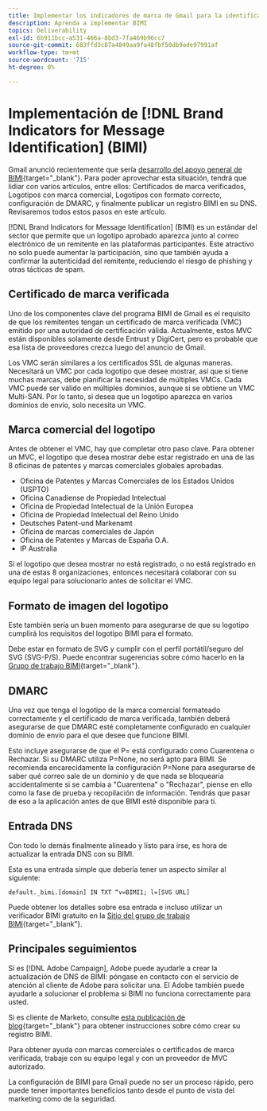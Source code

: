 ```yaml
---
title: Implementar los indicadores de marca de Gmail para la identificación de mensajes (BIMI)
description: Aprenda a implementar BIMI
topics: Deliverability
exl-id: 6b911bcc-a531-466a-8bd3-7fa469b96cc7
source-git-commit: 683ffd3c87a4849aa9fa48fbf50db9ade97991af
workflow-type: tm+mt
source-wordcount: '715'
ht-degree: 0%

---
```


# Implementación de [!DNL Brand Indicators for Message Identification] (BIMI)

Gmail anunció recientemente que sería [desarrollo del apoyo general de BIMI](https://cloud.google.com/blog/products/identity-security/bringing-bimi-to-gmail-in-google-workspace){target=&quot;_blank&quot;}. Para poder aprovechar esta situación, tendrá que lidiar con varios artículos, entre ellos: Certificados de marca verificados, Logotipos con marca comercial, Logotipos con formato correcto, configuración de DMARC, y finalmente publicar un registro BIMI en su DNS. Revisaremos todos estos pasos en este artículo.

[!DNL Brand Indicators for Message Identification] (BIMI) es un estándar del sector que permite que un logotipo aprobado aparezca junto al correo electrónico de un remitente en las plataformas participantes. Este atractivo no solo puede aumentar la participación, sino que también ayuda a confirmar la autenticidad del remitente, reduciendo el riesgo de phishing y otras tácticas de spam.

## Certificado de marca verificada

Uno de los componentes clave del programa BIMI de Gmail es el requisito de que los remitentes tengan un certificado de marca verificada (VMC) emitido por una autoridad de certificación válida. Actualmente, estos MVC están disponibles solamente desde Entrust y DigiCert, pero es probable que esa lista de proveedores crezca luego del anuncio de Gmail.

Los VMC serán similares a los certificados SSL de algunas maneras. Necesitará un VMC por cada logotipo que desee mostrar, así que si tiene muchas marcas, debe planificar la necesidad de múltiples VMCs. Cada VMC puede ser válido en múltiples dominios, aunque si se obtiene un VMC Multi-SAN. Por lo tanto, si desea que un logotipo aparezca en varios dominios de envío, solo necesita un VMC.

## Marca comercial del logotipo

Antes de obtener el VMC, hay que completar otro paso clave. Para obtener un MVC, el logotipo que desea mostrar debe estar registrado en una de las 8 oficinas de patentes y marcas comerciales globales aprobadas.

* Oficina de Patentes y Marcas Comerciales de los Estados Unidos (USPTO)
* Oficina Canadiense de Propiedad Intelectual
* Oficina de Propiedad Intelectual de la Unión Europea
* Oficina de Propiedad Intelectual del Reino Unido
* Deutsches Patent-und Markenamt
* Oficina de marcas comerciales de Japón
* Oficina de Patentes y Marcas de España O.A.
* IP Australia

Si el logotipo que desea mostrar no está registrado, o no está registrado en una de estas 8 organizaciones, entonces necesitará colaborar con su equipo legal para solucionarlo antes de solicitar el VMC.

## Formato de imagen del logotipo

Este también sería un buen momento para asegurarse de que su logotipo cumplirá los requisitos del logotipo BIMI para el formato.

Debe estar en formato de SVG y cumplir con el perfil portátil/seguro del SVG (SVG-P/S). Puede encontrar sugerencias sobre cómo hacerlo en la [Grupo de trabajo BIMI](https://bimigroup.org/svg-conversion-tools-released){target=&quot;_blank&quot;}.

## DMARC

Una vez que tenga el logotipo de la marca comercial formateado correctamente y el certificado de marca verificada, también deberá asegurarse de que DMARC esté completamente configurado en cualquier dominio de envío para el que desee que funcione BIMI.

Esto incluye asegurarse de que el P= está configurado como Cuarentena o Rechazar. Si su DMARC utiliza P=None, no será apto para BIMI. Se recomienda encarecidamente la configuración P=None para asegurarse de saber qué correo sale de un dominio y de que nada se bloquearía accidentalmente si se cambia a &quot;Cuarentena&quot; o &quot;Rechazar&quot;, piense en ello como la fase de prueba y recopilación de información. Tendrás que pasar de eso a la aplicación antes de que BIMI esté disponible para ti.

## Entrada DNS

Con todo lo demás finalmente alineado y listo para irse, es hora de actualizar la entrada DNS con su BIMI.

Esta es una entrada simple que debería tener un aspecto similar al siguiente:

```
default._bimi.[domain] IN TXT “v=BIMI1; l=[SVG URL] 
```

Puede obtener los detalles sobre esa entrada e incluso utilizar un verificador BIMI gratuito en la [Sitio del grupo de trabajo BIMI](https://bimigroup.org/implementation-guide){target=&quot;_blank&quot;}.


## Principales seguimientos

Si es [!DNL Adobe Campaign], Adobe puede ayudarle a crear la actualización de DNS de BIMI: póngase en contacto con el servicio de atención al cliente de Adobe para solicitar una. El Adobe también puede ayudarle a solucionar el problema si BIMI no funciona correctamente para usted.

Si es cliente de Marketo, consulte [esta publicación de blog](https://nation.marketo.com/t5/support-blogs/how-to-bimi/ba-p/296966){target=&quot;_blank&quot;} para obtener instrucciones sobre cómo crear su registro BIMI.

Para obtener ayuda con marcas comerciales o certificados de marca verificada, trabaje con su equipo legal y con un proveedor de MVC autorizado.

La configuración de BIMI para Gmail puede no ser un proceso rápido, pero puede tener importantes beneficios tanto desde el punto de vista del marketing como de la seguridad.
